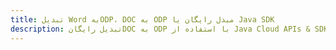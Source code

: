 ---title: تبدیل Word بهODP، DOC به ODP مبدل رایگان یا Java SDKdescription: تبدیل رایگانDOC به ODP با استفاده از Java Cloud APIs & SDK. همچنین اسناد Microsoft Word و OpenOffice را در Cloud ایجاد، ویرایش و رندر کنید.---